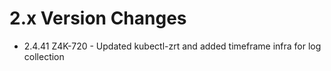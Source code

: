 2.x Version Changes
===================
* 2.4.41 Z4K-720 - Updated kubectl-zrt and added timeframe infra for log collection
